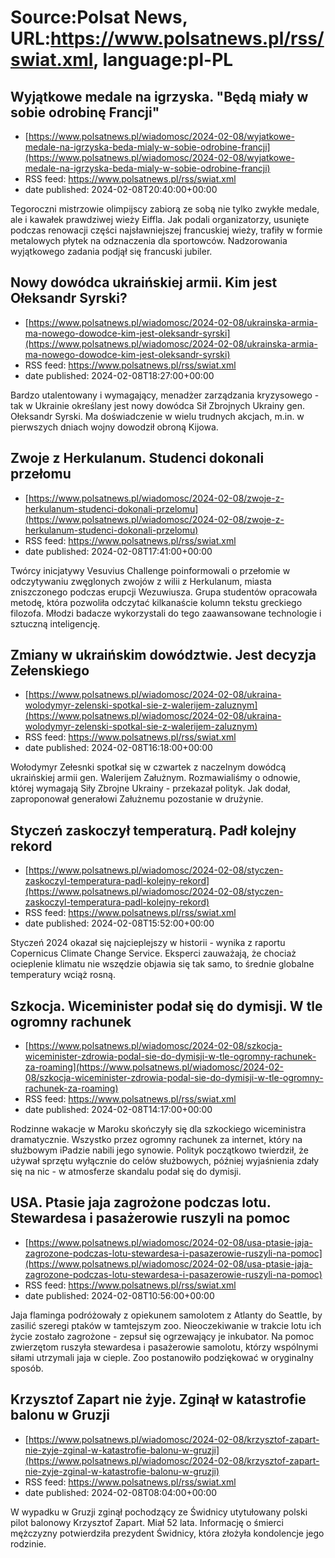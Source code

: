 # Source:Polsat News, URL:https://www.polsatnews.pl/rss/swiat.xml, language:pl-PL

## Wyjątkowe medale na igrzyska. "Będą miały w sobie odrobinę Francji"
 - [https://www.polsatnews.pl/wiadomosc/2024-02-08/wyjatkowe-medale-na-igrzyska-beda-mialy-w-sobie-odrobine-francji](https://www.polsatnews.pl/wiadomosc/2024-02-08/wyjatkowe-medale-na-igrzyska-beda-mialy-w-sobie-odrobine-francji)
 - RSS feed: https://www.polsatnews.pl/rss/swiat.xml
 - date published: 2024-02-08T20:40:00+00:00

Tegoroczni mistrzowie olimpijscy zabiorą ze sobą nie tylko zwykłe medale, ale i kawałek prawdziwej wieży Eiffla. Jak podali organizatorzy, usunięte podczas renowacji części najsławniejszej francuskiej wieży, trafiły w formie metalowych płytek na odznaczenia dla sportowców. Nadzorowania wyjątkowego zadania podjął się francuski jubiler.

## Nowy dowódca ukraińskiej armii. Kim jest Ołeksandr Syrski?
 - [https://www.polsatnews.pl/wiadomosc/2024-02-08/ukrainska-armia-ma-nowego-dowodce-kim-jest-oleksandr-syrski](https://www.polsatnews.pl/wiadomosc/2024-02-08/ukrainska-armia-ma-nowego-dowodce-kim-jest-oleksandr-syrski)
 - RSS feed: https://www.polsatnews.pl/rss/swiat.xml
 - date published: 2024-02-08T18:27:00+00:00

Bardzo utalentowany i wymagający, menadżer zarządzania kryzysowego - tak w Ukrainie określany jest nowy dowódca Sił Zbrojnych Ukrainy gen. Ołeksandr Syrski. Ma doświadczenie w wielu trudnych akcjach, m.in. w pierwszych dniach wojny dowodził obroną Kijowa.

## Zwoje z Herkulanum. Studenci dokonali przełomu
 - [https://www.polsatnews.pl/wiadomosc/2024-02-08/zwoje-z-herkulanum-studenci-dokonali-przelomu](https://www.polsatnews.pl/wiadomosc/2024-02-08/zwoje-z-herkulanum-studenci-dokonali-przelomu)
 - RSS feed: https://www.polsatnews.pl/rss/swiat.xml
 - date published: 2024-02-08T17:41:00+00:00

Twórcy inicjatywy Vesuvius Challenge poinformowali o przełomie w odczytywaniu zwęglonych zwojów z wilii z Herkulanum, miasta zniszczonego podczas erupcji Wezuwiusza. Grupa studentów opracowała metodę, która pozwoliła odczytać kilkanaście kolumn tekstu greckiego filozofa. Młodzi badacze wykorzystali do tego zaawansowane technologie i sztuczną inteligencję.

## Zmiany w ukraińskim dowództwie. Jest decyzja Zełenskiego
 - [https://www.polsatnews.pl/wiadomosc/2024-02-08/ukraina-wolodymyr-zelenski-spotkal-sie-z-walerijem-zaluznym](https://www.polsatnews.pl/wiadomosc/2024-02-08/ukraina-wolodymyr-zelenski-spotkal-sie-z-walerijem-zaluznym)
 - RSS feed: https://www.polsatnews.pl/rss/swiat.xml
 - date published: 2024-02-08T16:18:00+00:00

Wołodymyr Zełesnki spotkał się w czwartek z naczelnym dowódcą ukraińskiej armii gen. Walerijem Załużnym. Rozmawialiśmy o odnowie, której wymagają Siły Zbrojne Ukrainy - przekazał polityk. Jak dodał, zaproponował generałowi Załużnemu pozostanie w drużynie.

## Styczeń zaskoczył temperaturą. Padł kolejny rekord
 - [https://www.polsatnews.pl/wiadomosc/2024-02-08/styczen-zaskoczyl-temperatura-padl-kolejny-rekord](https://www.polsatnews.pl/wiadomosc/2024-02-08/styczen-zaskoczyl-temperatura-padl-kolejny-rekord)
 - RSS feed: https://www.polsatnews.pl/rss/swiat.xml
 - date published: 2024-02-08T15:52:00+00:00

Styczeń 2024 okazał się najcieplejszy w historii - wynika z raportu Copernicus Climate Change Service. Eksperci zauważają, że chociaż ocieplenie klimatu nie wszędzie objawia się tak samo, to średnie globalne temperatury wciąż rosną.

## Szkocja. Wiceminister podał się do dymisji. W tle ogromny rachunek
 - [https://www.polsatnews.pl/wiadomosc/2024-02-08/szkocja-wiceminister-zdrowia-podal-sie-do-dymisji-w-tle-ogromny-rachunek-za-roaming](https://www.polsatnews.pl/wiadomosc/2024-02-08/szkocja-wiceminister-zdrowia-podal-sie-do-dymisji-w-tle-ogromny-rachunek-za-roaming)
 - RSS feed: https://www.polsatnews.pl/rss/swiat.xml
 - date published: 2024-02-08T14:17:00+00:00

Rodzinne wakacje w Maroku skończyły się dla szkockiego wiceministra dramatycznie. Wszystko przez ogromny rachunek za internet, który na służbowym iPadzie nabili jego synowie. Polityk początkowo twierdził, że używał sprzętu wyłącznie do celów służbowych, później wyjaśnienia zdały się na nic - w atmosferze skandalu podał się do dymisji.

## USA. Ptasie jaja zagrożone podczas lotu. Stewardesa i pasażerowie ruszyli na pomoc
 - [https://www.polsatnews.pl/wiadomosc/2024-02-08/usa-ptasie-jaja-zagrozone-podczas-lotu-stewardesa-i-pasazerowie-ruszyli-na-pomoc](https://www.polsatnews.pl/wiadomosc/2024-02-08/usa-ptasie-jaja-zagrozone-podczas-lotu-stewardesa-i-pasazerowie-ruszyli-na-pomoc)
 - RSS feed: https://www.polsatnews.pl/rss/swiat.xml
 - date published: 2024-02-08T10:56:00+00:00

Jaja flaminga podróżowały z opiekunem samolotem z Atlanty do Seattle, by zasilić szeregi ptaków w tamtejszym zoo. Nieoczekiwanie w trakcie lotu ich życie zostało zagrożone - zepsuł się ogrzewający je inkubator. Na pomoc zwierzętom ruszyła stewardesa i pasażerowie samolotu, którzy wspólnymi siłami utrzymali jaja w cieple. Zoo postanowiło podziękować w oryginalny sposób.

## Krzysztof Zapart nie żyje. Zginął w katastrofie balonu w Gruzji
 - [https://www.polsatnews.pl/wiadomosc/2024-02-08/krzysztof-zapart-nie-zyje-zginal-w-katastrofie-balonu-w-gruzji](https://www.polsatnews.pl/wiadomosc/2024-02-08/krzysztof-zapart-nie-zyje-zginal-w-katastrofie-balonu-w-gruzji)
 - RSS feed: https://www.polsatnews.pl/rss/swiat.xml
 - date published: 2024-02-08T08:04:00+00:00

W wypadku w Gruzji zginął pochodzący ze Świdnicy utytułowany polski pilot balonowy Krzysztof Zapart. Miał 52 lata. Informację o śmierci mężczyzny potwierdziła prezydent Świdnicy, która złożyła kondolencje jego rodzinie.

